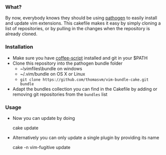 ### What?
By now, everybody knows they should be using [pathogen](https://github.com/tpope/vim-pathogen) 
to easily install and update vim extensions. This cakefile makes it easy by simply cloning a list
of repositories, or by pulling in the changes when the repository is already cloned.

### Installation

* Make sure you have [coffee-script](http://coffeescript.org/) installed and git in your $PATH
* Clone this repository into the pathogen bundle folder
	* ~\vimfiles\bundle on windows
	* ~/.vim/bundle on OS X or Linux
	* `git clone https://github.com/thomasvm/vim-bundle-cake.git bundle`
* Adapt the bundles collection you can find in the Cakefile	by adding or removing
  git repositories from the `bundles` list

### Usage  
* Now you can update by doing

    cake update

* Alternatively you can only update a single plugin by providing its name

    cake -n vim-fugitive update
